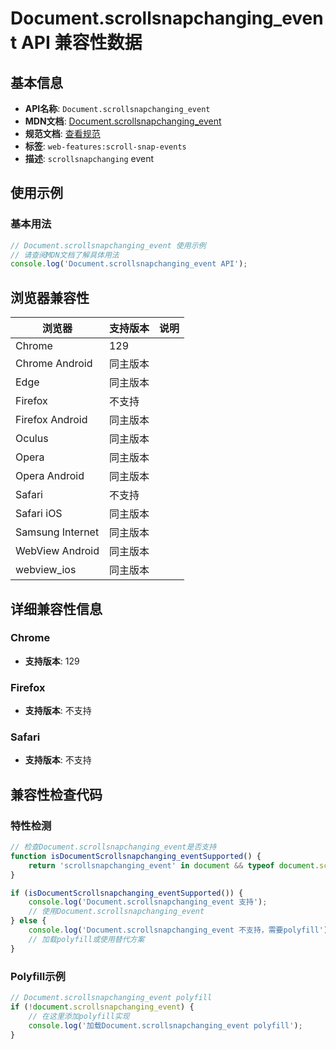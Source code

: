 # Document.scrollsnapchanging_event API 兼容性数据

## 基本信息

- **API名称**: `Document.scrollsnapchanging_event`
- **MDN文档**: [Document.scrollsnapchanging_event](https://developer.mozilla.org/docs/Web/API/Document/scrollsnapchanging_event)
- **规范文档**: [查看规范](https://drafts.csswg.org/css-scroll-snap-2/#scrollsnapchanging)
- **标签**: `web-features:scroll-snap-events`
- **描述**: `scrollsnapchanging` event

## 使用示例

### 基本用法

```javascript
// Document.scrollsnapchanging_event 使用示例
// 请查阅MDN文档了解具体用法
console.log('Document.scrollsnapchanging_event API');
```

## 浏览器兼容性

| 浏览器 | 支持版本 | 说明 |
|--------|----------|------|
| Chrome | 129 |  |
| Chrome Android | 同主版本 |  |
| Edge | 同主版本 |  |
| Firefox | 不支持 |  |
| Firefox Android | 同主版本 |  |
| Oculus | 同主版本 |  |
| Opera | 同主版本 |  |
| Opera Android | 同主版本 |  |
| Safari | 不支持 |  |
| Safari iOS | 同主版本 |  |
| Samsung Internet | 同主版本 |  |
| WebView Android | 同主版本 |  |
| webview_ios | 同主版本 |  |

## 详细兼容性信息

### Chrome

- **支持版本**: 129

### Firefox

- **支持版本**: 不支持

### Safari

- **支持版本**: 不支持

## 兼容性检查代码

### 特性检测

```javascript
// 检查Document.scrollsnapchanging_event是否支持
function isDocumentScrollsnapchanging_eventSupported() {
    return 'scrollsnapchanging_event' in document && typeof document.scrollsnapchanging_event === 'function';
}

if (isDocumentScrollsnapchanging_eventSupported()) {
    console.log('Document.scrollsnapchanging_event 支持');
    // 使用Document.scrollsnapchanging_event
} else {
    console.log('Document.scrollsnapchanging_event 不支持，需要polyfill');
    // 加载polyfill或使用替代方案
}
```

### Polyfill示例

```javascript
// Document.scrollsnapchanging_event polyfill
if (!document.scrollsnapchanging_event) {
    // 在这里添加polyfill实现
    console.log('加载Document.scrollsnapchanging_event polyfill');
}
```

